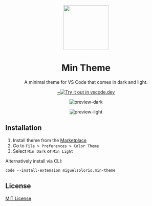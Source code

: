 <div align="center">

<img src="https://raw.githubusercontent.com/misolori/min-theme/master/icon.png" width="140" />

# Min Theme

A minimal theme for VS Code that comes in dark and light.

[~![Try it out in vscode.dev](https://img.shields.io/badge/Try%20it%20out%20in-vscode.dev-blue)](https://vscode.dev/theme/miguelsolorio.min-theme)

![preview-dark](https://raw.githubusercontent.com/misolori/min-theme/master/screenshot-dark.png)

![preview-light](https://raw.githubusercontent.com/misolori/min-theme/master/screenshot-light.png)

</div>

## Installation

1. Install theme from the [Marketplace](https://marketplace.visualstudio.com/items?itemName=miguelsolorio.min-theme)
2. Go to `File > Preferences > Color Theme`
3. Select `Min Dark` or `Min Light`

Alternatively install via CLI:
```
code --install-extension miguelsolorio.min-theme
```

## License

[MIT License](LICENSE) 

